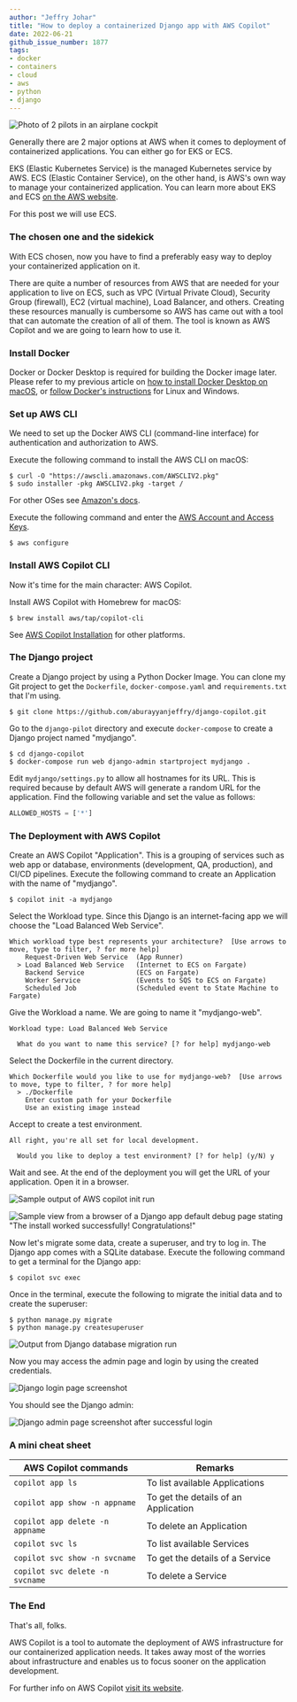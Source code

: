 ```yaml
---
author: "Jeffry Johar"
title: "How to deploy a containerized Django app with AWS Copilot"
date: 2022-06-21
github_issue_number: 1877
tags:
- docker
- containers
- cloud
- aws
- python
- django
---
```


![Photo of 2 pilots in an airplane cockpit](/blog/2022/06/how-to-deploy-containerized-django-app-with-aws-copilot/pilots.webp)

<!-- Photo licensed under CC0 (public domain) from https://pxhere.com/en/photo/609377 -->

Generally there are 2 major options at AWS when it comes to deployment of containerized applications. You can either go for EKS or ECS.

EKS (Elastic Kubernetes Service) is the managed Kubernetes service by AWS. ECS (Elastic Container Service), on the other hand, is AWS's own way to manage your containerized application. You can learn more about EKS and ECS [on the AWS website](https://aws.amazon.com/blogs/containers/amazon-ecs-vs-amazon-eks-making-sense-of-aws-container-services/).

For this post we will use ECS.

### The chosen one and the sidekick

With ECS chosen, now you have to find a preferably easy way to deploy your containerized application on it.

There are quite a number of resources from AWS that are needed for your application to live on ECS, such as VPC (Virtual Private Cloud), Security Group (firewall), EC2 (virtual machine), Load Balancer, and others. Creating these resources manually is cumbersome so AWS has came out with a tool that can automate the creation of all of them. The tool is known as AWS Copilot and we are going to learn how to use it.

### Install Docker

Docker or Docker Desktop is required for building the Docker image later. Please refer to my previous article on [how to install Docker Desktop on macOS](/blog/2022/06/getting-started-with-docker-and-kubernetes-on-macos/), or [follow Docker's instructions](https://docs.docker.com/get-docker/) for Linux and Windows.

### Set up AWS CLI

We need to set up the Docker AWS CLI (command-line interface) for authentication and authorization to AWS.

Execute the following command to install the AWS CLI on macOS:

```plain
$ curl -O "https://awscli.amazonaws.com/AWSCLIV2.pkg"
$ sudo installer -pkg AWSCLIV2.pkg -target /
```

For other OSes see [Amazon's docs](https://docs.aws.amazon.com/cli/latest/userguide/getting-started-install.html).

Execute the following command and enter the [AWS Account and Access Keys](https://docs.aws.amazon.com/powershell/latest/userguide/pstools-appendix-sign-up.html).

```plain
$ aws configure
```

### Install AWS Copilot CLI

Now it's time for the main character: AWS Copilot.

Install AWS Copilot with Homebrew for macOS:

```plain
$ brew install aws/tap/copilot-cli
```

See [AWS Copilot Installation](https://aws.github.io/copilot-cli/docs/getting-started/install/) for other platforms.

### The Django project

Create a Django project by using a Python Docker Image. You can clone my Git project to get the `Dockerfile`, `docker-compose.yaml` and `requirements.txt` that I'm using.

```plain
$ git clone https://github.com/aburayyanjeffry/django-copilot.git
```

Go to the `django-pilot` directory and execute `docker-compose` to create a Django project named "mydjango".

```plain
$ cd django-copilot
$ docker-compose run web django-admin startproject mydjango .
```

Edit `mydjango/settings.py` to allow all hostnames for its URL. This is required because by default AWS will generate a random URL for the application. Find the following variable and set the value as follows:

```python
ALLOWED_HOSTS = ['*']
```

### The Deployment with AWS Copilot

Create an AWS Copilot "Application". This is a grouping of services such as web app or database, environments (development, QA, production), and CI/CD pipelines. Execute the following command to create an Application with the name of "mydjango".

```plain
$ copilot init -a mydjango
```

Select the Workload type. Since this Django is an internet-facing app we will choose the "Load Balanced Web Service".

```plain
Which workload type best represents your architecture?  [Use arrows to move, type to filter, ? for more help]
    Request-Driven Web Service  (App Runner)
  > Load Balanced Web Service   (Internet to ECS on Fargate)
    Backend Service             (ECS on Fargate)
    Worker Service              (Events to SQS to ECS on Fargate)
    Scheduled Job               (Scheduled event to State Machine to Fargate)
```

Give the Workload a name. We are going to name it "mydjango-web".

```plain
Workload type: Load Balanced Web Service

  What do you want to name this service? [? for help] mydjango-web
```

Select the Dockerfile in the current directory.

```plain
Which Dockerfile would you like to use for mydjango-web?  [Use arrows to move, type to filter, ? for more help]
  > ./Dockerfile
    Enter custom path for your Dockerfile
    Use an existing image instead
```

Accept to create a test environment.

```plain
All right, you're all set for local development.

  Would you like to deploy a test environment? [? for help] (y/N) y
```

Wait and see. At the end of the deployment you will get the URL of your application. Open it in a browser.

![Sample output of AWS copilot init run](/blog/2022/06/how-to-deploy-containerized-django-app-with-aws-copilot/sample.webp)

![Sample view from a browser of a Django app default debug page stating "The install worked successfully! Congratulations!"](/blog/2022/06/how-to-deploy-containerized-django-app-with-aws-copilot/browser.webp)

Now let's migrate some data, create a superuser, and try to log in. The Django app comes with a SQLite database. Execute the following command to get a terminal for the Django app:

```plain
$ copilot svc exec
```

Once in the terminal, execute the following to migrate the initial data and to create the superuser:

```plain
$ python manage.py migrate
$ python manage.py createsuperuser
```

![Output from Django database migration run](/blog/2022/06/how-to-deploy-containerized-django-app-with-aws-copilot/sample-db.webp)

Now you may access the admin page and login by using the created credentials.

![Django login page screenshot](/blog/2022/06/how-to-deploy-containerized-django-app-with-aws-copilot/login01.webp)

You should see the Django admin:

![Django admin page screenshot after successful login](/blog/2022/06/how-to-deploy-containerized-django-app-with-aws-copilot/login02.webp)

### A mini cheat sheet

| AWS Copilot commands            | Remarks                               |
|---------------------------------|---------------------------------------|
| `copilot app ls`                | To list available Applications        |
| `copilot app show -n appname`   | To get the details of an Application  |
| `copilot app delete -n appname` | To delete an Application              |
| `copilot svc ls`                | To list available Services            |
| `copilot svc show -n svcname`   | To get the details of a Service       |
| `copilot svc delete -n svcname` | To delete a Service                   |

### The End

That's all, folks.

AWS Copilot is a tool to automate the deployment of AWS infrastructure for our containerized application needs. It takes away most of the worries about infrastructure and enables us to focus sooner on the application development.

For further info on AWS Copilot [visit its website](https://aws.github.io/copilot-cli/).
